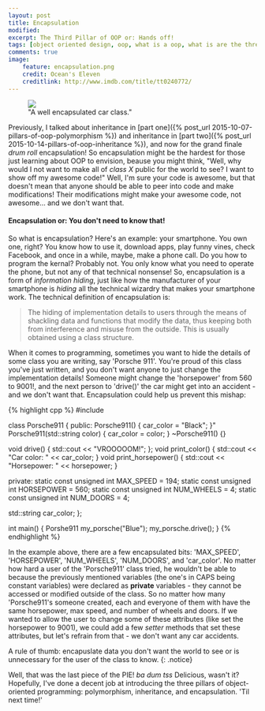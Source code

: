 ```yaml
---
layout: post
title: Encapsulation
modified:
excerpt: The Third Pillar of OOP or: Hands off!
tags: [object oriented design, oop, what is a oop, what is are the three pillars of object oriented design, encapsulation, polymorpish, inheritance, oop in c++, PIE, three pillars of oop, tutorial on OOP, programming, programming languages]
comments: true
image:
    feature: encapsulation.png
    credit: Ocean's Eleven
    creditlink: http://www.imdb.com/title/tt0240772/
---
```


<figure>
    <a href="http://36.media.tumblr.com/0c6c8236de5828bee63c5f16774a27aa/tumblr_nbebqw8xgs1rig09go1_1280.jpg"><img src="http://36.media.tumblr.com/0c6c8236de5828bee63c5f16774a27aa/tumblr_nbebqw8xgs1rig09go1_1280.jpg"></a>
    <figcaption>"A well encapsulated car class."</figcaption>
</figure>

Previously, I talked about inheritance in [part one]({% post_url 2015-10-07-pillars-of-oop-polymorphism %}) and inheritance in [part two]({% post_url 2015-10-14-pillars-of-oop-inheritance %}), and now for the grand finale *drum roll* encapsulation! So encapsulation might be the hardest for those just learning about OOP to envision, beause you might think, "Well, why would I not want to make all of *class X* public for the world to see? I want to show off my awesome code!" Well, I'm sure your code is awesome, but that doesn't mean that anyone should be able to peer into code and make modifications! Their modifications might make your awesome code, not awesome... and we don't want that.

#### Encapsulation or: You don't need to know that!

So what is encapsulation? Here's an example: your smartphone. You own one, right? You know how to use it, download apps, play funny vines, check Facebook, and once in a while, maybe, make a phone call. Do you how to program the kernal? Probably not. You only know what you need to operate the phone, but not any of that technical nonsense! So, encapsulation is a form of *information hiding*, just like how the manufacturer of your smartphone is *hiding* all the technical wizardry that makes your smartphone work. The technical definition of encapsulation is:

> The hiding of implementation details to users through the means of shackling data and functions that modify the data, thus keeping both from interference and misuse from the outside. This is usually obtained using a class structure.

When it comes to programming, sometimes you want to hide the details of some class you are writing, say 'Porsche 911'. You're proud of this class you've just written, and you don't want anyone to just change the implementation details! Someone might change the 'horsepower' from 560 to 9001!, and the next person to 'drive()' the car might get into an accident - and we don't want that. Encapsulation could help us prevent this mishap:

{% highlight cpp %}
#include <iostream>

class Porsche911
{
public:
Porsche911() { car_color = "Black"; }"
Porsche911(std::string color) { car_color = color; }
~Porsche911() {}

void drive() { std::cout << "VROOOOOM!"; };
void print_color() { std::cout << "Car color: " << car_color; }
void print_horsepower() { std::cout << "Horsepower: " << horsepower; }

private:
static const unsigned int MAX_SPEED  = 194;
static const unsigned int HORSEPOWER = 560;
static const unsigned int NUM_WHEELS = 4;
static const unsigned int NUM_DOORS  = 4;

std::string car_color;
};

int main() {
    Porshe911 my_porsche("Blue");
    my_porsche.drive();
}
{% endhighlight %}

In the example above, there are a few encapsulated bits: 'MAX_SPEED', 'HORSEPOWER', 'NUM_WHEELS', 'NUM_DOORS', and 'car_color'. No matter how hard a user of the 'Porsche911' class tried, he wouldn't be able to because the previously mentioned variables (the one's in CAPS being constant variables) were declared as **private** variables - they cannot be accessed or modified outside of the class. So no matter how many 'Porsche911's someone created, each and everyone of them with have the same horsepower, max speed, and number of wheels and doors. If we wanted to allow the user to change some of these attributes (like set the horsepower to 9001), we could add a few *setter* methods that set these attributes, but let's refrain from that - we don't want any car accidents.

A rule of thumb: encapuslate data you don't want the world to see or is unnecessary for the user of the class to know.
{: .notice}


Well, that was the last piece of the PIE! *ba dum tss* Delicious, wasn't it? Hopefully, I've done a decent job at introducing the three pillars of object-oriented programming: polymorphism, inheritance, and encapsulation. 'Til next time!'

 
